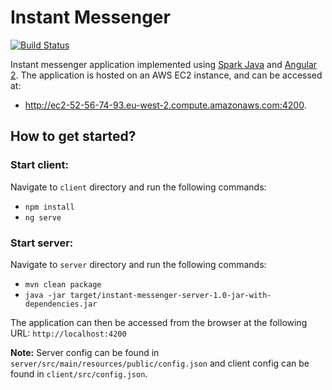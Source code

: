 # Instant Messenger
[![Build Status](https://travis-ci.org/enthusiast94/instant-messenger.svg?branch=master)](https://travis-ci.org/enthusiast94/instant-messenger)

Instant messenger application implemented using [Spark Java](http://sparkjava.com/) and [Angular 2](https://angular.io/). The application is hosted on an AWS EC2 instance, and can be accessed at: 
- http://ec2-52-56-74-93.eu-west-2.compute.amazonaws.com:4200.

## How to get started?
### Start client: 
Navigate to `client` directory and run the following commands:
- `npm install`
- `ng serve`

### Start server:
Navigate to `server` directory and run the following commands: 
- `mvn clean package`
- `java -jar target/instant-messenger-server-1.0-jar-with-dependencies.jar`

The application can then be accessed from the browser at the following URL: 
`http://localhost:4200` 

**Note:** Server config can be found in `server/src/main/resources/public/config.json` and client config can be found in `client/src/config.json`. 
